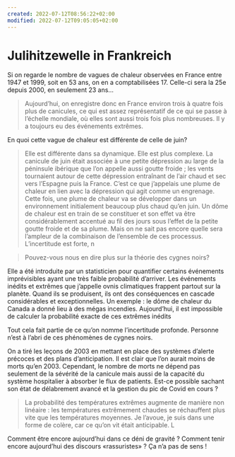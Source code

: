 ```yaml
---
created: 2022-07-12T08:56:22+02:00
modified: 2022-07-12T09:05:05+02:00
---
```


# Julihitzewelle in Frankreich

Si on regarde le nombre de vagues de chaleur observées en France entre 1947 et 1999, soit en 53 ans, on en a comptabilisées 17. Celle-ci sera la 25e depuis 2000, en seulement 23 ans… 

> Aujourd’hui, on enregistre donc en France environ trois à quatre fois plus de canicules, ce qui est assez représentatif de ce qui se passe à l’échelle mondiale, où elles sont aussi trois fois plus nombreuses. Il y a toujours eu des événements extrêmes.

En quoi cette vague de chaleur est différente de celle de juin?

> Elle est différente dans sa dynamique. Elle est plus complexe. La canicule de juin était associée à une petite dépression au large de la péninsule ibérique que l’on appelle aussi goutte froide ; les vents tournaient autour de cette dépression entraînant de l’air chaud et sec vers l’Espagne puis la France. C’est ce que j’appelais une plume de chaleur en lien avec la dépression qui agit comme un engrenage. Cette fois, une plume de chaleur va se développer dans un environnement initialement beaucoup plus chaud qu’en juin. Un dôme de chaleur est en train de se constituer et son effet va être considérablement accentué au fil des jours sous l’effet de la petite goutte froide et de sa plume. Mais on ne sait pas encore quelle sera l’ampleur de la combinaison de l’ensemble de ces processus. L’incertitude est forte, n


> Pouvez-vous nous en dire plus sur la théorie des cygnes noirs?

Elle a été introduite par un statisticien pour quantifier certains événements imprévisibles ayant une très faible probabilité d’arriver. Les événements inédits et extrêmes que j’appelle ovnis climatiques frappent partout sur la planète. Quand ils se produisent, ils ont des conséquences en cascade considérables et exceptionnelles. Un exemple : le dôme de chaleur du Canada a donné lieu à des mégas incendies. Aujourd’hui, il est impossible de calculer la probabilité exacte de ces extrêmes inédits


Tout cela fait partie de ce qu’on nomme l’incertitude profonde. Personne n’est à l’abri de ces phénomènes de cygnes noirs.

On a tiré les leçons de 2003 en mettant en place des systèmes d’alerte précoces et des plans d’anticipation. Il est clair que l’on aurait moins de morts qu’en 2003. Cependant, le nombre de morts ne dépend pas seulement de la sévérité de la canicule mais aussi de la capacité du système hospitalier à absorber le flux de patients. Est-ce possible sachant son état de délabrement avancé et la gestion du pic de Covid en cours ?


> La probabilité des températures extrêmes augmente de manière non linéaire : les températures extrêmement chaudes se réchauffent plus vite que les températures moyennes. Je l’avoue, je suis dans une forme de colère, car ce qu’on vit était anticipable. L

Comment être encore aujourd’hui dans ce déni de gravité ? Comment tenir encore aujourd’hui des discours «rassuristes» ? Ça n’a pas de sens !
